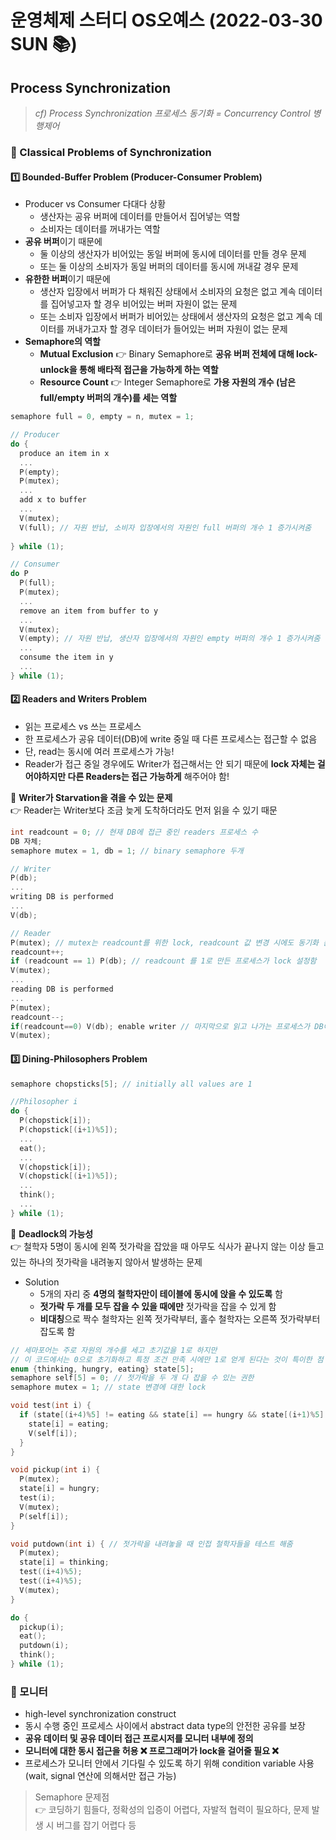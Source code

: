 # 운영체제 스터디 OS오예스 (2022-03-30 SUN 📚)

## Process Synchronization
> *cf) Process Synchronization 프로세스 동기화 = Concurrency Control 병행제어*

### 📂 Classical Problems of Synchronization 
#### 1️⃣ Bounded-Buffer Problem (Producer-Consumer Problem)
- Producer vs Consumer 다대다 상황
  - 생산자는 공유 버퍼에 데이터를 만들어서 집어넣는 역할
  - 소비자는 데이터를 꺼내가는 역할
- **공유 버퍼**이기 때문에
  - 둘 이상의 생산자가 비어있는 동일 버퍼에 동시에 데이터를 만들 경우 문제
  - 또는 둘 이상의 소비자가 동일 버퍼의 데이터를 동시에 꺼내갈 경우 문제
- **유한한 버퍼**이기 때문에
  - 생산자 입장에서 버퍼가 다 채워진 상태에서 소비자의 요청은 없고 계속 데이터를 집어넣고자 할 경우 비어있는 버퍼 자원이 없는 문제
  - 또는 소비자 입장에서 버퍼가 비어있는 상태에서 생산자의 요청은 없고 계속 데이터를 꺼내가고자 할 경우 데이터가 들어있는 버퍼 자원이 없는 문제
- **Semaphore의 역할**
  - **Mutual Exclusion** 👉 Binary Semaphore로 **공유 버퍼 전체에 대해 lock-unlock을 통해 배타적 접근을 가능하게 하는 역할**
  - **Resource Count** 👉 Integer Semaphore로 **가용 자원의 개수 (남은 full/empty 버퍼의 개수)를 세는 역할**
```c
semaphore full = 0, empty = n, mutex = 1;

// Producer
do {
  produce an item in x
  ...
  P(empty);
  P(mutex);
  ...
  add x to buffer
  ...
  V(mutex);
  V(full); // 자원 반납, 소비자 입장에서의 자원인 full 버퍼의 개수 1 증가시켜줌
  
} while (1);

// Consumer
do P
  P(full);
  P(mutex);
  ...
  remove an item from buffer to y
  ...
  V(mutex);
  V(empty); // 자원 반납, 생산자 입장에서의 자원인 empty 버퍼의 개수 1 증가시켜줌
  ...
  consume the item in y
  ...
} while (1);
```

#### 2️⃣ Readers and Writers Problem
- 읽는 프로세스 vs 쓰는 프로세스
- 한 프로세스가 공유 데이터(DB)에 write 중일 때 다른 프로세스는 접근할 수 없음
- 단, read는 동시에 여러 프로세스가 가능!
- Reader가 접근 중일 경우에도 Writer가 접근해서는 안 되기 때문에 **lock 자체는 걸어야하지만 다른 Readers는 접근 가능하게** 해주어야 함!

🚨 **Writer가 Starvation을 겪을 수 있는 문제**  
👉 Reader는 Writer보다 조금 늦게 도착하더라도 먼저 읽을 수 있기 때문

```c
int readcount = 0; // 현재 DB에 접근 중인 readers 프로세스 수  
DB 자체;
semaphore mutex = 1, db = 1; // binary semaphore 두개

// Writer
P(db);
...
writing DB is performed
...
V(db);

// Reader
P(mutex); // mutex는 readcount를 위한 lock, readcount 값 변경 시에도 동기화 문제가 발생할 수 있기 때문
readcount++;
if (readcount == 1) P(db); // readcount 를 1로 만든 프로세스가 lock 설정함
V(mutex);
...
reading DB is performed
...
P(mutex);
readcount--;
if(readcount==0) V(db); enable writer // 마지막으로 읽고 나가는 프로세스가 DB에 설정한 lock을 풀어줌
V(mutex);
```

#### 3️⃣ Dining-Philosophers Problem
```c
semaphore chopsticks[5]; // initially all values are 1

//Philosopher i
do {
  P(chopstick[i]);
  P(chopstick[(i+1)%5]);
  ...
  eat();
  ...
  V(chopstick[i]);
  V(chopstick[(i+1)%5]);
  ...
  think();
  ...
} while (1);
```

🚨 **Deadlock의 가능성**  
👉 철학자 5명이 동시에 왼쪽 젓가락을 잡았을 때 아무도 식사가 끝나지 않는 이상 들고 있는 하나의 젓가락을 내려놓지 않아서 발생하는 문제
- Solution
  - 5개의 자리 중 **4명의 철학자만이 테이블에 동시에 앉을 수 있도록** 함
  - **젓가락 두 개를 모두 잡을 수 있을 때에만** 젓가락을 잡을 수 있게 함
  - **비대칭**으로 짝수 철학자는 왼쪽 젓가락부터, 홀수 철학자는 오른쪽 젓가락부터 잡도록 함

```c
// 세마포어는 주로 자원의 개수를 세고 초기값을 1로 하지만
// 이 코드에서는 0으로 초기화하고 특정 조건 만족 시에만 1로 얻게 된다는 것이 특이한 점
enum {thinking, hungry, eating} state[5];
semaphore self[5] = 0; // 젓가락을 두 개 다 잡을 수 있는 권한
semaphore mutex = 1; // state 변경에 대한 lock

void test(int i) {
  if (state[(i+4)%5] != eating && state[i] == hungry && state[(i+1)%5] != eating) {
    state[i] = eating;
    V(self[i]);
  }
}

void pickup(int i) {
  P(mutex);
  state[i] = hungry;
  test(i);
  V(mutex);
  P(self[i]);
}

void putdown(int i) { // 젓가락을 내려놓을 때 인접 철학자들을 테스트 해줌
  P(mutex);
  state[i] = thinking;
  test((i+4)%5);
  test((i+4)%5);
  V(mutex);
}

do {
  pickup(i);
  eat();
  putdown(i);
  think();
} while (1);
```
   
### 📂 모니터
- high-level synchronization construct
- 동시 수행 중인 프로세스 사이에서 abstract data type의 안전한 공유를 보장
- **공유 데이터 및 공유 데이터 접근 프로시저를 모니터 내부에 정의**
- **모니터에 대한 동시 접근을 허용 ❌ 프로그래머가 lock을 걸어줄 필요 ❌**
- 프로세스가 모니터 안에서 기다릴 수 있도록 하기 위해 condition variable 사용 (wait, signal 연산에 의해서만 접근 가능)

> Semaphore 문제점  
> 👉 코딩하기 힘들다, 정확성의 입증이 어렵다, 자발적 협력이 필요하다, 문제 발생 시 버그를 잡기 어렵다 등
